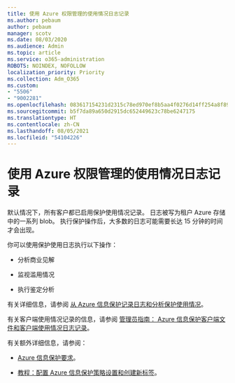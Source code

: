 ```yaml
---
title: 使用 Azure 权限管理的使用情况日志记录
ms.author: pebaum
author: pebaum
manager: scotv
ms.date: 08/03/2020
ms.audience: Admin
ms.topic: article
ms.service: o365-administration
ROBOTS: NOINDEX, NOFOLLOW
localization_priority: Priority
ms.collection: Adm_O365
ms.custom:
- "5506"
- "9002281"
ms.openlocfilehash: 083617154231d2315c78ed970ef8b5aa4f0276d14ff254a8f89eac1d53059b42
ms.sourcegitcommit: b5f7da89a650d2915dc652449623c78be6247175
ms.translationtype: HT
ms.contentlocale: zh-CN
ms.lasthandoff: 08/05/2021
ms.locfileid: "54104226"
---
```

# <a name="use-usage-logging-for-azure-rights-management"></a>使用 Azure 权限管理的使用情况日志记录

默认情况下，所有客户都已启用保护使用情况记录。 日志被写为租户 Azure 存储中的一系列 blob。 执行保护操作后，大多数的日志可能需要长达 15 分钟的时间才会出现。

你可以使用保护使用日志执行以下操作：

- 分析商业见解

- 监视滥用情况

- 执行鉴定分析

有关详细信息，请参阅 [从 Azure 信息保护记录日志和分析保护使用情况](https://docs.microsoft.com/azure/information-protection/log-analyze-usage)。

有关客户端使用情况记录的信息，请参阅 [管理员指南： Azure 信息保护客户端文件和客户端使用情况日志记录](https://docs.microsoft.com/azure/information-protection/rms-client/client-admin-guide-files-and-logging)。

有关额外详细信息，请参阅：

- [Azure 信息保护要求](https://docs.microsoft.com/azure/information-protection/get-started/requirements)。
    
- [教程：配置 Azure 信息保护策略设置和创建新标签](https://docs.microsoft.com/azure/information-protection/get-started/infoprotect-quick-start-tutorial)。